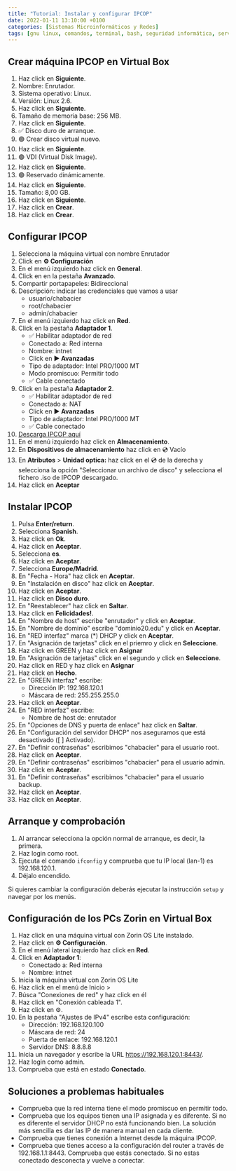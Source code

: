 ```yaml
---
title: "Tutorial: Instalar y configurar IPCOP"
date: 2022-01-11 13:10:00 +0100
categories: [Sistemas Microinformáticos y Redes]
tags: [gnu linux, comandos, terminal, bash, seguridad informática, servicios en red, smr]
---
```


## Crear máquina IPCOP en Virtual Box

1. Haz click en **Siguiente**.
1. Nombre: Enrutador.
1. Sistema operativo: Linux.
1. Versión: Linux 2.6.
1. Haz click en **Siguiente**.
1. Tamaño de memoria base: 256 MB.
1. Haz click en **Siguiente**.
1. ✅ Disco duro de arranque.
1. 🟢 Crear disco virtual nuevo.
1. Haz click en **Siguiente**.
1. 🟢 VDI (Virtual Disk Image).
1. Haz click en **Siguiente**.
1. 🟢 Reservado dinámicamente.
1. Haz click en **Siguiente**.
1. Tamaño: 8,00 GB.
1. Haz click en **Siguiente**.
1. Haz click en **Crear**.
1. Haz click en **Crear**.

## Configurar IPCOP

1. Selecciona la máquina virtual con nombre Enrutador
1. Click en **⚙ Configuración**
1. En el menú izquierdo haz click en **General**.
1. Click en en la pestaña **Avanzado**.
1. Compartir portapapeles: Bidireccional
1. Descripción: indicar las credenciales que vamos a usar
    - usuario/chabacier
    - root/chabacier
    - admin/chabacier
1. En el menú izquierdo haz click en **Red**.
1. Click en la pestaña **Adaptador 1**.
    - ✅ Habilitar adaptador de red
    - Conectado a: Red interna 
    - Nombre: intnet
    - Click en **▶ Avanzadas**
    - Tipo de adaptador: Intel PRO/1000 MT
    - Modo promiscuo: Permitir todo
    - ✅ Cable conectado
1. Click en la pestaña **Adaptador 2**.
    - ✅ Habilitar adaptador de red
    - Conectado a: NAT
    - Click en **▶ Avanzadas**
    - Tipo de adaptador: Intel PRO/1000 MT
    - ✅ Cable conectado
1. [Descarga IPCOP aquí](https://www.ipcop.org/download.html)
1. En el menú izquierdo haz click en **Almacenamiento**.
1. En **Dispositivos de almacenamiento** haz click en 💿 Vacío
1. En **Atributos** > **Unidad optica:** haz click en el 💿 de la derecha y selecciona la opción "Seleccionar un archivo de disco" y selecciona el fichero .iso de IPCOP descargado.
1. Haz click en **Aceptar**

## Instalar IPCOP

1. Pulsa **Enter/return**.
1. Selecciona **Spanish**.
1. Haz click en **Ok**.
1. Haz click en **Aceptar**.
1. Selecciona **es**.
1. Haz click en **Aceptar**.
1. Selecciona **Europe/Madrid**.
1. En "Fecha - Hora" haz click en **Aceptar**.
1. En "Instalación en disco" haz click en **Aceptar**.
1. Haz click en **Aceptar**.
1. Haz click en **Disco duro**.
1. En "Reestablecer" haz click en **Saltar**.
1. Haz click en **Felicidades!**.
1. En "Nombre de host" escribe "enrutador" y click en **Aceptar**.
1. En "Nombre de dominio" escribe "dominio20.edu" y click en **Aceptar**.
1. En "RED interfaz" marca (*) DHCP y click en **Aceptar**.
1. En "Asignación de tarjetas" click en el priemro y click en **Seleccione**.
1. Haz click en GREEN y haz click en **Asignar**
1. En "Asignación de tarjetas" click en el segundo y click en **Seleccione**.
1. Haz click en RED y haz click en **Asignar**
1. Haz click en **Hecho**.
1. En "GREEN interfaz" escribe:
    - Dirección IP: 192.168.120.1
    - Máscara de red: 255.255.255.0
1. Haz click en **Aceptar**.
1. En "RED interfaz" escribe:
    - Nombre de host de: enrutador
1. En "Opciones de DNS y puerta de enlace" haz click en **Saltar**.
1. En "Configuración del servidor DHCP" nos aseguramos que está desactivado ([ ] Activado).
1. En "Definir contraseñas" escribimos "chabacier" para el usuario root.
1. Haz click en **Aceptar**.
1. En "Definir contraseñas" escribimos "chabacier" para el usuario admin.
1. Haz click en **Aceptar**.
1. En "Definir contraseñas" escribimos "chabacier" para el usuario backup.
1. Haz click en **Aceptar**.
1. Haz click en **Aceptar**.

## Arranque y comprobación

1. Al arrancar selecciona la opción normal de arranque, es decir, la primera.
1. Haz login como root.
1. Ejecuta el comando `ifconfig` y comprueba que tu IP local (lan-1) es 192.168.120.1.
1. Déjalo encendido.

Si quieres cambiar la configuración deberás ejecutar la instrucción `setup` y navegar por los menús.


## Configuración de los PCs Zorin en Virtual Box

1. Haz click en una máquina virtual con Zorin OS Lite instalado.
1. Haz click en **⚙️ Configuración**.
1. En el menú lateral izquierdo haz click en **Red**.
1. Click en **Adaptador 1**:
    - Conectado a: Red interna 
    - Nombre: intnet
1. Inicia la máquina virtual con Zorin OS Lite
1. Haz click en el menú de Inicio > 
1. Búsca "Conexiones de red" y haz click en él
1. Haz click en "Conexión cableada 1".
1. Haz click en ⚙️.
1. En la pestaña "Ajustes de IPv4" escribe esta configuración:
    - Dirección: 192.168.120.100
    - Máscara de red: 24
    - Puerta de enlace: 192.168.120.1
    - Servidor DNS: 8.8.8.8
1. Inicia un navegador y escribe la URL https://192.168.120.1:8443/.
1. Haz login como admin.
1. Comprueba que está en estado **Conectado**.

## Soluciones a problemas habituales

- Comprueba que la red interna tiene el modo promiscuo en permitir todo.
- Comprueba que los equipos tienen una IP asignada y es diferente. Si no es diferente el servidor DHCP no está funcionando bien. La solución más sencilla es dar las IP de manera manual en cada cliente.
- Comprueba que tienes conexión a Internet desde la máquina IPCOP.
- Comprueba que tienes acceso a la configuración del router a través de 192.168.1.1:8443. Comprueba que estás conectado. Si no estas conectado desconecta y vuelve a conectar.